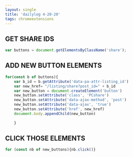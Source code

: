 ```yaml
---
layout: single
title: 'dailylog 4-20-20'
tags: chromeextensions
---
```


## GET SHARE IDS

```Javascript
var buttons = document.getElementsByClassName('share');
```

## ADD NEW BUTTON ELEMENTS

```Javascript
for(const b of buttons){
    var b_id = b.getAttribute('data-pa-attr-listing_id')
    var new_href= "/listing/share?post_id=" + b_id
    var new_button = document.createElement('button')
    new_button.setAttribute('class', 'PCshare')
    new_button.setAttribute('data-ajax-method', 'post')
    new_button.setAttribute('data-ajax', 'true')
    new_button.setAttribute('href', new_href)
    document.body.appendChild(new_button)
    
    }

```

## CLICK THOSE ELEMENTS

```Javascript
for (const nb of new_buttons){nb.click()}

```